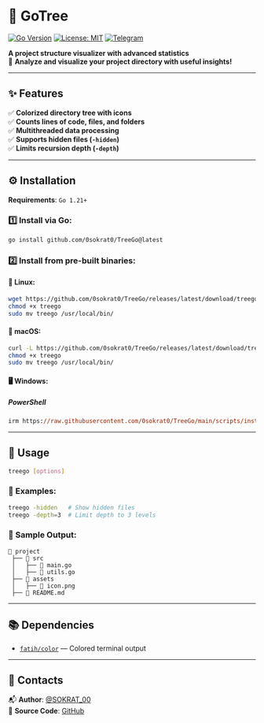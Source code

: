 # 🌳 GoTree

[![Go Version](https://img.shields.io/badge/Go-1.21%2B-blue)](https://golang.org/)
[![License: MIT](https://img.shields.io/badge/License-MIT-green)](LICENSE)
[![Telegram](https://img.shields.io/badge/Telegram-Contact-blue)](https://t.me/SOKRAT_00)

**A project structure visualizer with advanced statistics**  
🚀 **Analyze and visualize your project directory with useful insights!**

---

## ✨ Features

✅ **Colorized directory tree with icons**  
✅ **Counts lines of code, files, and folders**  
✅ **Multithreaded data processing**  
✅ **Supports hidden files (`-hidden`)**  
✅ **Limits recursion depth (`-depth`)**  

---

## ⚙️ Installation

**Requirements**: `Go 1.21+`

### 1️⃣ Install via Go:

```sh
go install github.com/0sokrat0/TreeGo@latest
```

### 2️⃣ Install from pre-built binaries:

#### 🐧 Linux:

```sh
wget https://github.com/0sokrat0/TreeGo/releases/latest/download/treego-linux-amd64 -O treego
chmod +x treego
sudo mv treego /usr/local/bin/
```

#### 🍏 macOS:

```sh
curl -L https://github.com/0sokrat0/TreeGo/releases/latest/download/treego-macos-amd64 -o treego
chmod +x treego
sudo mv treego /usr/local/bin/
```

#### 🖥️ Windows:


##### PowerShell
```ps
irm https://raw.githubusercontent.com/0sokrat0/TreeGo/main/scripts/install.ps1 | iex
```
---

## 🚀 Usage

```sh
treego [options]
```

### 🔹 Examples:
```sh
treego -hidden   # Show hidden files
treego -depth=3  # Limit depth to 3 levels
```

### 📌 Sample Output:

```
📁 project
 ├── 📁 src
 │   ├── 📄 main.go
 │   ├── 📄 utils.go
 ├── 📁 assets
 │   ├── 📄 icon.png
 ├── 📄 README.md
```

---

## 📚 Dependencies

- [`fatih/color`](https://github.com/fatih/color) — Colored terminal output

---

## 🔗 Contacts

📬 **Author**: [@SOKRAT_00](https://t.me/SOKRAT_00)  
📂 **Source Code**: [GitHub](https://github.com/0sokrat0/TreeGo)
